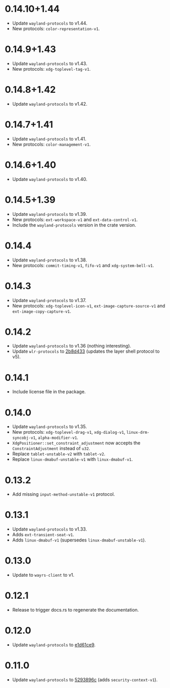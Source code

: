 # 0.14.10+1.44

- Update `wayland-protocols` to v1.44.
- New protocols: `color-representation-v1`.

# 0.14.9+1.43

- Update `wayland-protocols` to v1.43.
- New protocols: `xdg-toplevel-tag-v1`.

# 0.14.8+1.42

- Update `wayland-protocols` to v1.42.

# 0.14.7+1.41

- Update `wayland-protocols` to v1.41.
- New protocols: `color-management-v1`.

# 0.14.6+1.40

- Update `wayland-protocols` to v1.40.

# 0.14.5+1.39

- Update `wayland-protocols` to v1.39.
- New protocols: `ext-workspace-v1` and `ext-data-control-v1`.
- Include the `wayland-protocols` version in the crate version.

# 0.14.4

- Update `wayland-protocols` to v1.38.
- New protocols: `commit-timing-v1`, `fifo-v1` and `xdg-system-bell-v1`.

# 0.14.3

- Update `wayland-protocols` to v1.37.
- New protocols: `xdg-toplevel-icon-v1`, `ext-image-capture-source-v1` and `ext-image-copy-capture-v1`.

# 0.14.2

- Update `wayland-protocols` to v1.36 (nothing interesting).
- Update `wlr-protocols` to [2b8d433](https://gitlab.freedesktop.org/wlroots/wlr-protocols/-/commit/2b8d43325b7012cc3f9b55c08d26e50e42beac7d) (updates the layer shell protocol to v5).

# 0.14.1

- Include license file in the package.

# 0.14.0

- Update `wayland-protocols` to v1.35.
- New protocols: `xdg-toplevel-drag-v1`, `xdg-dialog-v1`, `linux-drm-syncobj-v1`, `alpha-modifier-v1`.
- `XdgPositioner::set_constraint_adjustment` now accepts the `ConstraintAdjustment` instead of `u32`.
- Replace `tablet-unstable-v2` with `tablet-v2`.
- Replace `linux-dmabuf-unstable-v1` with `linux-dmabuf-v1`.

# 0.13.2

- Add missing `input-method-unstable-v1` protocol.

# 0.13.1

- Update `wayland-protocols` to v1.33.
- Adds `ext-transient-seat-v1`.
- Adds `linux-dmabuf-v1` (supersedes `linux-dmabuf-unstable-v1`).

# 0.13.0

- Update to `wayrs-client` to v1.

# 0.12.1

- Release to trigger docs.rs to regenerate the documentation.

# 0.12.0

- Update `wayland-protocols` to [e1d61ce9](https://gitlab.freedesktop.org/wayland/wayland-protocols/-/commit/e1d61ce9402ebd996d758c43f167e6280c1a3568).

# 0.11.0

- Update `wayland-protocols` to [5293896c](https://gitlab.freedesktop.org/wayland/wayland-protocols/-/commit/5293896cce3e7a27b3d4e2212e5b2f36ac88b13a) (adds `security-context-v1`).
